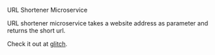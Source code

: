 URL Shortener Microservice  
  
URL shortener microservice takes a website address as parameter and returns the short url.

Check it out at [glitch](https://kunal-url-shortener-service.glitch.me).
